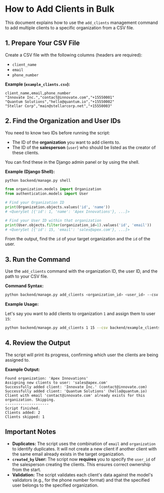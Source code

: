 # How to Add Clients in Bulk

This document explains how to use the `add_clients` management command to add multiple clients to a specific organization from a CSV file.

## 1. Prepare Your CSV File

Create a CSV file with the following columns (headers are required):
- `client_name`
- `email`
- `phone_number`

**Example (`example_clients.csv`):**
```csv
client_name,email,phone_number
"Innovate Inc.","contact@innovate.com","+15550001"
"Quantum Solutions","hello@quantum.io","+15550002"
"Stellar Corp","main@stellarcorp.net","+15550003"
```

## 2. Find the Organization and User IDs

You need to know two IDs before running the script:
- The ID of the **organization** you want to add clients to.
- The ID of the **salesperson** (`user`) who should be listed as the creator of these clients.

You can find these in the Django admin panel or by using the shell.

**Example (Django Shell):**
```bash
python backend/manage.py shell
```
```python
from organization.models import Organization
from authentication.models import User

# Find your Organization ID
print(Organization.objects.values('id', 'name'))
# <QuerySet [{'id': 1, 'name': 'Apex Innovations'}, ...]>

# Find your User ID within that organization
print(User.objects.filter(organization_id=1).values('id', 'email'))
# <QuerySet [{'id': 15, 'email': 'sales@apex.com'}, ...]>
```
From the output, find the `id` of your target organization and the `id` of the user.

## 3. Run the Command

Use the `add_clients` command with the organization ID, the user ID, and the path to your CSV file.

**Command Syntax:**
```bash
python backend/manage.py add_clients <organization_id> <user_id> --csv <path_to_your_csv_file>
```

**Example Usage:**

Let's say you want to add clients to organization `1` and assign them to user `15`:

```bash
python backend/manage.py add_clients 1 15 --csv backend/example_clients.csv
```

## 4. Review the Output

The script will print its progress, confirming which user the clients are being assigned to.

**Example Output:**
```
Found organization: 'Apex Innovations'
Assigning new clients to user: 'sales@apex.com'
Successfully added client: 'Innovate Inc.' (contact@innovate.com)
Successfully added client: 'Quantum Solutions' (hello@quantum.io)
Client with email 'contact@innovate.com' already exists for this organization. Skipping.
--------------------
Script finished.
Clients added: 2
Clients skipped: 1
```

## Important Notes

- **Duplicates:** The script uses the combination of `email` and `organization` to identify duplicates. It will not create a new client if another client with the same email already exists in the target organization.
- **`created_by` User:** The script now **requires** you to specify the `user_id` of the salesperson creating the clients. This ensures correct ownership from the start.
- **Validation:** The script validates each client's data against the model's validators (e.g., for the phone number format) and that the specified user belongs to the specified organization. 